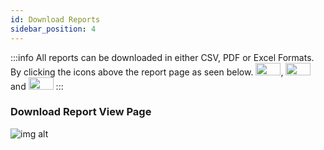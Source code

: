 ```yaml
---
id: Download Reports
sidebar_position: 4
---
```


:::info
All reports can be downloaded in either CSV, PDF or Excel Formats. By clicking the icons above the report page as  seen below. 
<img src='/img/csv-btn.png' height='20px' width='40px'/>, <img src='/img/pdf-btn.png' height='20px' width='40px'/> and <img src='/img/excel-btn.png' height='20px' width='40px'/> 
:::

### Download Report View Page
![img alt](/img/export-report-view.png)

